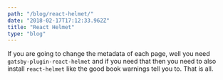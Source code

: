```yaml
---
path: "/blog/react-helmet/"
date: "2018-02-17T17:12:33.962Z"
title: "React Helmet"
type: "blog"
---
```


If you are going to change the metadata of each page, well you need `gatsby-plugin-react-helmet` and if you need that then you need to also install `react-helmet` like the good book warnings tell you to. That is all.

